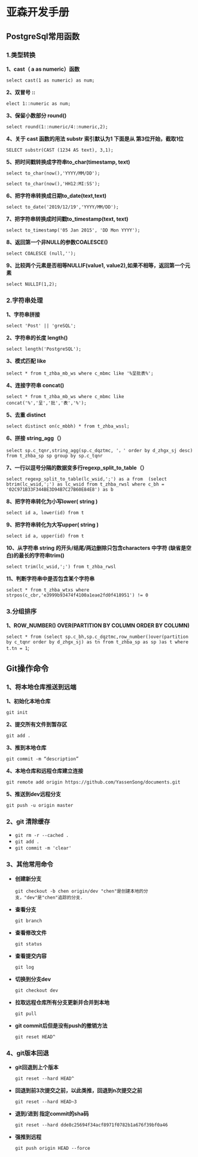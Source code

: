 # 亚森开发手册

## PostgreSql常用函数

### 1.类型转换

**1、cast（ a as numeric）函数**

`select cast(1 as numeric) as num;`

**2、双冒号 ::**

`elect 1::numeric as num;`

**3、保留小数部分 round()**

`select round(1::numeric/4::numeric,2);`

**4、关于 cast 函数的用法 substr 索引默认为1 下面是从 第3位开始，截取1位**

`SELECT substr(CAST (1234 AS text), 3,1); `

**5、把时间戳转换成字符串to_char(timestamp, text)**

`select to_char(now(),'YYYY/MM/DD');`

`select to_char(now(),'HH12:MI:SS');`

**6、把字符串转换成日期to_date(text,text)**

`select to_date('2019/12/19','YYYY/MM/DD');`

**7、把字符串转换成时间戳to_timestamp(text, text)**

`select to_timestamp('05 Jan 2015', 'DD Mon YYYY');`

**8、返回第一个非NULL的参数COALESCE()**

`select COALESCE (null,'');`

**9、比较两个元素是否相等NULLIF(value1, value2),如果不相等，返回第一个元素**

`select NULLIF(1,2);`

### 2.字符串处理

**1、字符串拼接**

`select 'Post' || 'greSQL';`

**2、字符串的长度 length()**

`select length('PostgreSQL');`

**3、模式匹配 like**

`select * from t_zhba_mb_ws where c_mbmc like '%呈批表%';`

**4、连接字符串 concat()**

`select * from t_zhba_mb_ws where c_mbmc like concat('%','呈','批','表','%');`

**5、去重 distinct**

`select distinct on(c_mbbh) * from t_zhba_wssl;`

**6、拼接 string_agg（）**

`select sp.c_tqnr,string_agg(sp.c_dqztmc, '，' order by d_zhgx_sj desc)
from t_zhba_sp sp group by sp.c_tqnr`

**7、一行以逗号分隔的数据变多行regexp_split_to_table（）**

`select regexp_split_to_table(lc_wsid,';') as a from 
(select btrim(lc_wsid,';') as lc_wsid from t_zhba_rwsl where c_bh = '02C971B33F344BE3D94B7C27B60E84E8') as b`

**8、把字符串转化为小写lower( string )**

`select id a, lower(id) from t`

**9、把字符串转化为大写upper( string )**

``select id a, upper(id) from t``

**10、从字符串 string 的开头/结尾/两边删除只包含characters 中字符 (缺省是空白)的最长的字符串trim()**

`select trim(lc_wsid,';') from t_zhba_rwsl`

**11、判断字符串中是否包含某个字符串**

`select * from t_zhba_wtxs where strpos(c_cbr,'e3999b93474f4100a1eae2fd0f418951') != 0`

### 3.分组排序

**1、ROW_NUMBER() OVER(PARTITION BY COLUMN ORDER BY COLUMN)**

`select * from (select sp.c_bh,sp.c_dqztmc,row_number()over(partition by c_tqnr order by d_zhgx_sj) as tn from t_zhba_sp as sp )as t where t.tn = 1`;



## Git操作命令

### 1、将本地仓库推送到远端

**1、初始化本地仓库**

`git init`

**2、提交所有文件到暂存区**

`git add .`

**3、推到本地仓库**

`git commit -m “description”`

**4、本地仓库和远程仓库建立连接**

`git remote add origin https://github.com/YassenSong/documents.git`

**5、推送到dev远程分支**

`git push -u origin master`

### 2、git 清除缓存

- `git rm -r --cached .`
- `git add .`
- `git commit -m 'clear'`

### 3、其他常用命令

- **创建新分支**

  `git checkout -b chen origin/dev "chen"是创建本地的分支，"dev"是"chen"追踪的分支.`

- **查看分支**

  `git branch`

- **查看修改文件**

  `git status`

- **查看提交内容**

  `git log`

- **切换到分支dev**

  `git checkout dev`

- **拉取远程仓库所有分支更新并合并到本地**

  `git pull`

- **git commit后但是没有push的撤销方法**

  `git reset HEAD^ `

### 4、git版本回退

- **git回退到上个版本**

  `git reset --hard HEAD^ `

- **回退到前3次提交之前，以此类推，回退到n次提交之前**

  `git reset --hard HEAD~3`

- **退到/进到 指定commit的sha码**

  `git reset --hard dde8c25694f34acf8971f0782b1a676f39bf0a46 `

- **强推到远程**

  `git push origin HEAD --force`
